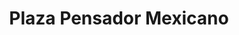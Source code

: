 ---
title: "Plaza Pensador Mexicano"
url: /ciudad-de-mexico/plaza-pensador-mexicano/
shop: centro comercial
---
